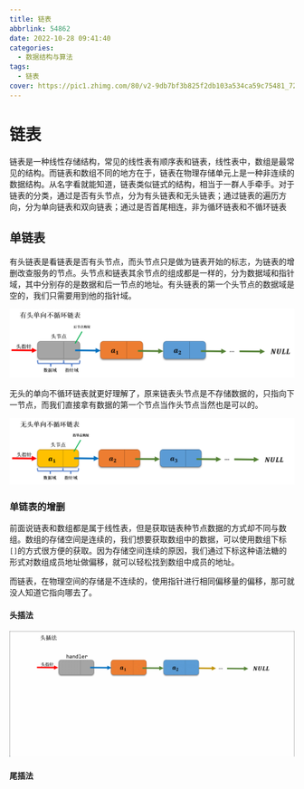 ```yaml
---
title: 链表
abbrlink: 54862
date: 2022-10-28 09:41:40
categories: 
  - 数据结构与算法
tags:
  - 链表
cover: https://pic1.zhimg.com/80/v2-9db7bf3b825f2db103a534ca59c75481_720w.webp
---
```




# 链表

链表是一种线性存储结构，常见的线性表有顺序表和链表，线性表中，数组是最常见的结构。而链表和数组不同的地方在于，链表在物理存储单元上是一种非连续的数据结构。从名字看就能知道，链表类似链式的结构，相当于一群人手牵手。对于链表的分类，通过是否有头节点，分为有头链表和无头链表；通过链表的遍历方向，分为单向链表和双向链表；通过是否首尾相连，非为循环链表和不循环链表

## 单链表

有头链表是看链表是否有头节点，而头节点只是做为链表开始的标志，为链表的增删改查服务的节点。头节点和链表其余节点的组成都是一样的，分为数据域和指针域，其中分别存的是数据和后一节点的地址。有头链表的第一个头节点的数据域是空的，我们只需要用到他的指针域。

![有头单向不循环链表](https://raw.githubusercontent.com/dpool110/picgo/master/202211011449921.png)



无头的单向不循环链表就更好理解了，原来链表头节点是不存储数据的，只指向下一节点，而我们直接拿有数据的第一个节点当作头节点当然也是可以的。

![无头单向不循环链表](https://raw.githubusercontent.com/dpool110/picgo/master/202211011534081.png)

### 单链表的增删

前面说链表和数组都是属于线性表，但是获取链表种节点数据的方式却不同与数组。数组的存储空间是连续的，我们想要获取数组中的数据，可以使用数组下标`[]`的方式很方便的获取。因为存储空间连续的原因，我们通过下标这种语法糖的形式对数组成员地址做偏移，就可以轻松找到数组中成员的地址。

而链表，在物理空间的存储是不连续的，使用指针进行相同偏移量的偏移，那可就没人知道它指向哪去了。

#### 头插法

<img src="https://raw.githubusercontent.com/dpool110/picgo/master/202211011829956.gif">

#### 尾插法
